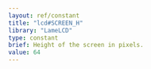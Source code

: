```yaml
---
layout: ref/constant
title: "lcd#SCREEN_H"
library: "LameLCD"
type: constant
brief: Height of the screen in pixels.
value: 64 
---
```



